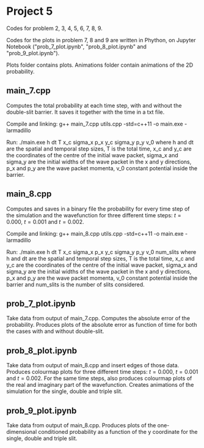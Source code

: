 # Project 5

Codes for problem 2, 3, 4, 5, 6, 7, 8, 9.

Codes for the plots in problem 7, 8 and 9 are written in Phython, on Jupyter Notebook ("prob_7_plot.ipynb", "prob_8_plot.ipynb" and "prob_9_plot.ipynb").

Plots folder contains plots.
Animations folder contain animations of the 2D probability.


## main_7.cpp

Computes the total probability at each time step, with and without the double-slit barrier. It saves it together with the time in a txt file.

Compile and linking: g++ main_7.cpp utils.cpp -std=c++11 -o main.exe -larmadillo

Run: ./main.exe h dt T x_c sigma_x p_x y_c sigma_y p_y v_0
where h and dt are the spatial and temporal step sizes, T is the total time, x_c and y_c are the coordinates of the centre of the initial wave packet, sigma_x and sigma_y  are the initial widths of the wave packet in the x and y directions, p_x and p_y are the wave packet momenta, v_0 constant potential inside the barrier. 

## main_8.cpp

Computes and saves in a binary file the probability for every time step of the simulation and the wavefunction for three different time steps: $t=0.000$, $t=0.001$ and $t=0.002$.

Compile and linking: g++ main_8.cpp utils.cpp -std=c++11 -o main.exe -larmadillo

Run: ./main.exe h dt T x_c sigma_x p_x y_c sigma_y p_y v_0 num_slits
where h and dt are the spatial and temporal step sizes, T is the total time, x_c and y_c are the coordinates of the centre of the initial wave packet, sigma_x and sigma_y  are the initial widths of the wave packet in the x and y directions, p_x and p_y are the wave packet momenta, v_0 constant potential inside the barrier and num_slits is the number of slits considered. 

## prob_7_plot.ipynb

Take data from output of main_7.cpp. Computes the absolute error of the probability. Produces plots of the absolute error as function of time for both the cases with and without double-slit.

## prob_8_plot.ipynb

Take data from output of main_8.cpp and insert edges of those data. Produces colourmap plots for three different time steps: $t=0.000$, $t=0.001$ and $t=0.002$. For the same time steps, also produces colourmap plots of the real and imaginary part of the wavefunction. Creates animations of the simulation for the single, double and triple slit.

## prob_9_plot.ipynb

Take data from output of main_8.cpp. Produces plots of the one-dimensional conditioned probability as a function of the y coordinate for the single, double and triple slit.


